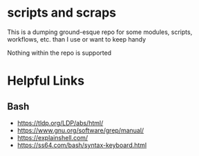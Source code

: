 # scripts and scraps

This is a dumping ground-esque repo for some modules, scripts, workflows, etc. than I use or want to keep handy

Nothing within the repo is supported

# Helpful Links

## Bash

- https://tldp.org/LDP/abs/html/
- https://www.gnu.org/software/grep/manual/
- https://explainshell.com/
- https://ss64.com/bash/syntax-keyboard.html
